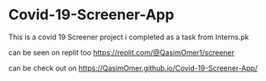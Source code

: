 # Covid-19-Screener-App
This is a covid 19 Screener project i completed as a task from Interns.pk

can be seen on replit too
https://replit.com/@QasimOmer1/screener

can be check out on
https://QasimOmer.github.io/Covid-19-Screener-App/
